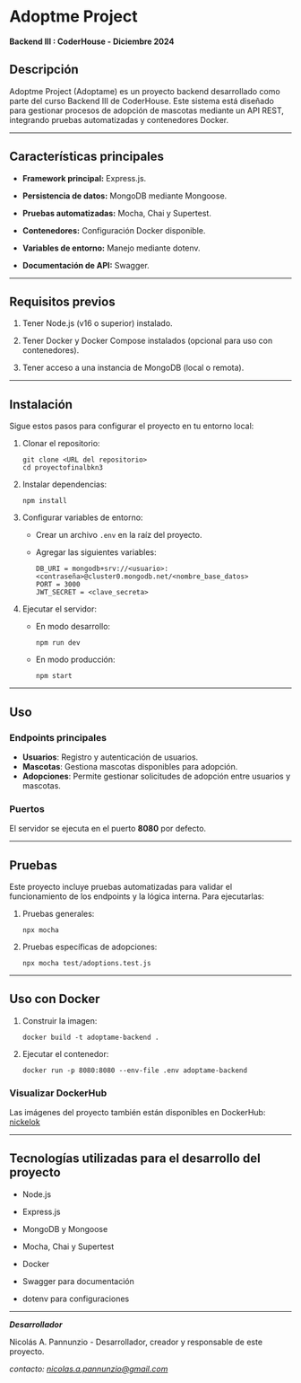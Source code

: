 # Adoptme Project

**Backend III : CoderHouse - Diciembre 2024**

## Descripción

Adoptme Project (Adoptame) es un proyecto backend desarrollado como parte del curso Backend III de CoderHouse. Este sistema está diseñado para gestionar procesos de adopción de mascotas mediante un API REST, integrando pruebas automatizadas y contenedores Docker.

----------

## Características principales

-   **Framework principal:** Express.js.
    
-   **Persistencia de datos:** MongoDB mediante Mongoose.
    
-   **Pruebas automatizadas:** Mocha, Chai y Supertest.
    
-   **Contenedores:** Configuración Docker disponible.
    
-   **Variables de entorno:** Manejo mediante dotenv.
    
-   **Documentación de API:** Swagger.
    

----------

## Requisitos previos

1.  Tener Node.js (v16 o superior) instalado.
    
2.  Tener Docker y Docker Compose instalados (opcional para uso con contenedores).
    
3.  Tener acceso a una instancia de MongoDB (local o remota).
    

----------

## Instalación

Sigue estos pasos para configurar el proyecto en tu entorno local:

1.  Clonar el repositorio:
    
    ```
    git clone <URL del repositorio>
    cd proyectofinalbkn3
    ```
    
2.  Instalar dependencias:
    
    ```
    npm install
    ```
    
3.  Configurar variables de entorno:
    
    -   Crear un archivo `.env` en la raíz del proyecto.
        
    -   Agregar las siguientes variables:
        
        ```
        DB_URI = mongodb+srv://<usuario>:<contraseña>@cluster0.mongodb.net/<nombre_base_datos>
        PORT = 3000
        JWT_SECRET = <clave_secreta>
        ```
        
4.  Ejecutar el servidor:
    
    -   En modo desarrollo:
        
        ```
        npm run dev
        ```
        
    -   En modo producción:
        
        ```
        npm start
        ```
        

----------

## Uso

### Endpoints principales
    
-   **Usuarios**: Registro y autenticación de usuarios.
-    **Mascotas**: Gestiona mascotas disponibles para adopción.
-   **Adopciones**: Permite gestionar solicitudes de adopción entre usuarios y mascotas.
    

### Puertos

El servidor se ejecuta en el puerto **8080** por defecto. 

----------

## Pruebas

Este proyecto incluye pruebas automatizadas para validar el funcionamiento de los endpoints y la lógica interna. Para ejecutarlas:

1.  Pruebas generales:
    
    ```
    npx mocha
    ```
    
2.  Pruebas específicas de adopciones:
    
    ```
    npx mocha test/adoptions.test.js
    ```
    

----------

## Uso con Docker

1.  Construir la imagen:
    
    ```
    docker build -t adoptame-backend .
    ```
    
2.  Ejecutar el contenedor:
    
    ```
    docker run -p 8080:8080 --env-file .env adoptame-backend
    ```
    

### Visualizar DockerHub

Las imágenes del proyecto también están disponibles en DockerHub: [nickelok](https://hub.docker.com/u/nickelok)

----------

## Tecnologías utilizadas para el desarrollo del proyecto

-   Node.js
    
-   Express.js
    
-   MongoDB y Mongoose
    
-   Mocha, Chai y Supertest
    
-   Docker
    
-   Swagger para documentación
    
-   dotenv para configuraciones
 
----------

***Desarrollador***

Nicolás A. Pannunzio - Desarrollador, creador y responsable de este proyecto.

*contacto: nicolas.a.pannunzio@gmail.com*